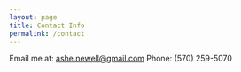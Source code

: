 ```yaml
---
layout: page
title: Contact Info
permalink: /contact
---
```


Email me at: ashe.newell@gmail.com
Phone: (570) 259-5070
